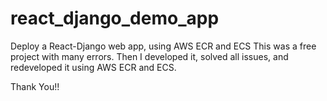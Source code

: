 # react_django_demo_app
Deploy a React-Django web app, using AWS ECR and ECS
This was a free project with many errors. Then I developed it, solved all issues, and redeveloped it using AWS ECR and ECS.

Thank You!!

